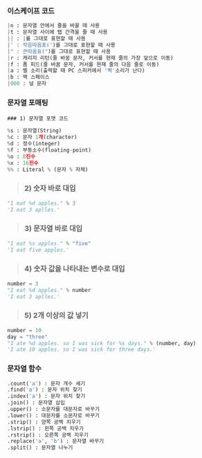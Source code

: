 

### 이스케이프 코드
```python
|n : 문자열 안에서 줄을 바꿀 때 사용
|t : 문자열 사이에 탭 간격을 줄 때 사용
|| : |를 그대로 표현할 때 사용
|' : 작음따옴표(')를 그대로 표현할 때 사용
|" : 큰따옴표(")를 그대로 표현할 때 사용
|r : 캐리지 리턴(줄 바꿈 문자, 커서를 현재 줄의 가장 앞으로 이동)
|f : 폼 피드(줄 바꿈 문자, 커서를 현재 줄의 다음 줄로 이동)
|a : 벨 소리(출력할 때 PC 스피커에서 '삑'소리가 난다)
|b : 백 스페이스
|000 : 널 문자
```


### 문자열 포매팅
	### 1) 문자열 포맷 코드
```python
%s : 문자열(String)
%c : 문자 1개(character)
%d : 정수(integer)
%f : 부동소수(floating-point)
%o : 8진수
%x : 16진수
%% : Literal % (문자 % 자체)
```
> ### 2) 숫자 바로 대입
```python
"I eat %d apples." % 3
'I eat 3 aplles.'
```
> ### 3) 문자열 바로 대입
```python
"I eat %s apples." % "five"
'I eat five apples.'
```
> ### 4) 숫자 값을 나타내는 변수로 대입
```python
number = 3
"I eat %d apples." % number
'I eat 3 aplles.'
```
> ### 5) 2개 이상의 값 넣기
```python
number = 10 
day = "three" 
"I ate %d apples. so I was sick for %s days." % (number, day) 
'I ate 10 apples. so I was sick for three days.'
```

### 문자열 함수
```python
.count('a') : 문자 개수 세기
.find('a') : 문자 위치 찾기
.index('a') : 문자 위치 찾기
.join() : 문자열 삽입
.upper() : 소문자를 대문자로 바꾸기
.lower() : 대문자를 소문자로 바꾸기
.strip() : 양쪽 공백 지우기
.lstrip() : 왼쪽 공백 지우기
.rstrip() : 오른쪽 공백 지우기
.replace('a', 'b') : 문자열 바꾸기
.split() : 문자열 나누기
```